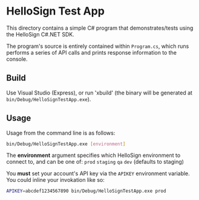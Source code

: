 # HelloSign Test App

This directory contains a simple C# program that demonstrates/tests using the HelloSign C#.NET SDK.

The program's source is entirely contained within `Program.cs`, which runs performs a series of API calls and prints response information to the console.

## Build

Use Visual Studio (Express), or run 'xbuild' (the binary will be generated at `bin/Debug/HelloSignTestApp.exe`).

## Usage

Usage from the command line is as follows:

```bash
bin/Debug/HelloSignTestApp.exe [environment]
```

The **environment** argument specifies which HelloSign environment to connect to, and can be one of: `prod` `staging` `qa` `dev` (defaults to staging)

You **must** set your account's API key via the `APIKEY` environment variable. You could inline your invokation like so:

```bash
APIKEY=abcdef1234567890 bin/Debug/HelloSignTestApp.exe prod
```

